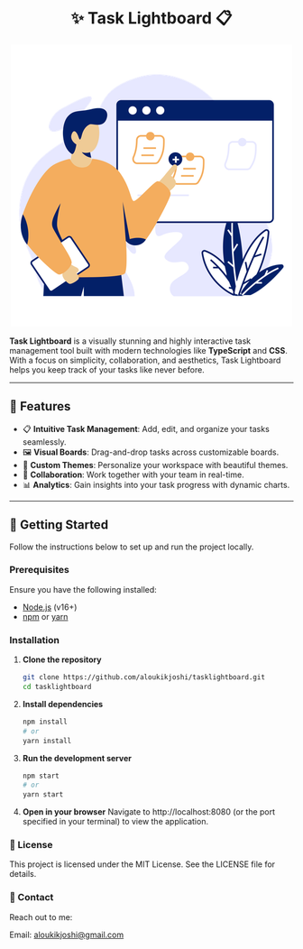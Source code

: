 <div align="center">

# ✨ Task Lightboard 📋

![Task Lightboard Logo](./public/tasklist.png)

</div>
<strong>Task Lightboard</strong> is a visually stunning and highly interactive task management tool built with modern technologies like <strong>TypeScript</strong> and <strong>CSS</strong>. With a focus on simplicity, collaboration, and aesthetics, Task Lightboard helps you keep track of your tasks like never before.

---

## 🌟 Features

- 📋 **Intuitive Task Management**: Add, edit, and organize your tasks seamlessly.
- 🖼️ **Visual Boards**: Drag-and-drop tasks across customizable boards.
- 🌈 **Custom Themes**: Personalize your workspace with beautiful themes.
- 👫 **Collaboration**: Work together with your team in real-time.
- 📊 **Analytics**: Gain insights into your task progress with dynamic charts.

---

## 🚀 Getting Started

Follow the instructions below to set up and run the project locally.

### Prerequisites

Ensure you have the following installed:
- [Node.js](https://nodejs.org/) (v16+)
- [npm](https://www.npmjs.com/) or [yarn](https://yarnpkg.com/)

### Installation

1. **Clone the repository**
   ```bash
   git clone https://github.com/aloukikjoshi/tasklightboard.git
   cd tasklightboard
   ```

2. **Install dependencies**
   ```bash
   npm install
   # or
   yarn install
   ```

3. **Run the development server**
   ```bash
   npm start
   # or
   yarn start
   ```

4. **Open in your browser**
   Navigate to http://localhost:8080 (or the port specified in your terminal) to view the application.

### 📜 License

This project is licensed under the MIT License. See the LICENSE file for details.

### 💬 Contact

Reach out to me:

Email: aloukikjoshi@gmail.com

